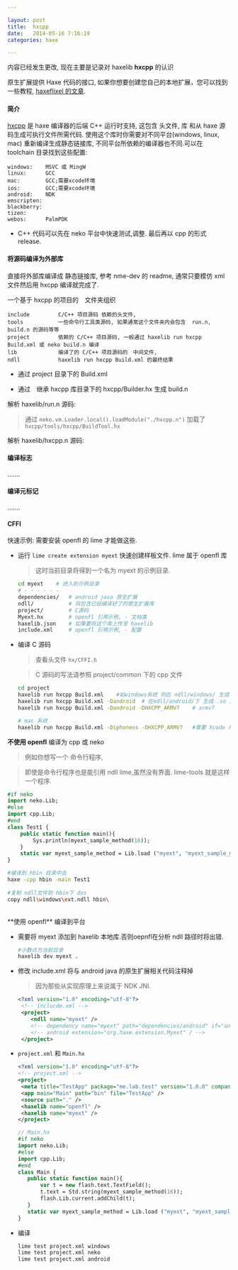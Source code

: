 ```yaml
---

layout: post
title:  hxcpp
date:   2014-05-16 7:16:19
categories: haxe

---
```


内容已经发生更改, 现在主要是记录对 haxelib **hxcpp** 的认识

原生扩展提供 Haxe 代码的接口, 如果你想要创建您自己的本地扩展，您可以找到一些教程, [haxeflixel 的文章](http://haxeflixel.com/documentation/native-extensions/).

<!-- more -->


#### 简介

[hxcpp](https://github.com/HaxeFoundation/hxcpp) 是 haxe 编译器的后端 C++ 运行时支持, 这包含 头文件, 库 和从 haxe 源码生成可执行文件所需代码. 使用这个库时你需要对不同平台(windows, linux, mac) 重新编译生成静态链接库, 不同平台所依赖的编译器也不同.可以在 toolchain 目录找到这些配置:

```
windows:	MSVC 或 MingW
linux:		GCC
mac:		GCC;需要xcode环境
ios:		GCC;需要xcode环境
android:	NDK
emscripten:		
blackberry:
tizen:
webos:		PalmPDK
```

 * C++ 代码可以先在 neko 平台中快速测试,调整. 最后再以 cpp 的形式 release.



#### 将源码编译为外部库

直接将外部库编译成 静态链接库, 参考 nme-dev 的 readme, 通常只要模仿 xml 文件然后用 hxcpp 编译就完成了.


一个基于 hxcpp 的项目的　文件夹组织

```
include			C/C++ 项目源码 依赖的头文件,
tools			一些命令行工具类源码, 如果通常这个文件夹内会包含  run.n, build.n 的源码等等
project			依赖的 C/C++ 项目源码, 一般通过 haxelib run hxcpp Build.xml 或 neko build.n 编译
lib				编译了的 C/C++ 项目源码的　中间文件,
ndll 			haxelib run hxcpp Build.xml 的最终结果
```

 * 通过 project 目录下的 Build.xml

 * 通过　继承 hxcpp 库目录下的 hxcpp/Builder.hx 生成 build.n

解析 haxelib/run.n 源码:

 > 通过 `neko.vm.Loader.local().loadModule("./hxcpp.n")` 加载了 `hxcpp/tools/hxcpp/BuildTool.hx`

解析 haxelib/hxcpp.n 源码:


#### 编译标志

.......

#### 编译元标记

.......

#### CFFI

快速示例: 需要安装 openfl 的 lime 才能做这些.

 * 运行 `lime create extension myext` 快速创建样板文件. lime 属于 openfl 库

	> 这时当前目录将得到一个名为 myext 的示例目录.

	```bash
	cd myext	# 进入到示例目录
	# - - - - - -
	dependencies/	# android java 原生扩展
	ndll/			# 将包含已经编译好了的原生扩展库 
	project/		# C源码
	Myext.hx		# openfl 引用示例, - 文档类
	haxelib.json	# 如果要将这个库上传至 haxelib 
	include.xml		# openfl 引用示例, - 配置
	```

 * 编译 C 源码

	> 查看头文件 `hx/CFFI.h`

	> C 源码的写法请参照 project/common 下的 cpp 文件

	 ```bash
	 cd project
	 haxelib run hxcpp Build.xml	#如windows系统 则在 ndll/windows/ 生成 .ndll 文件	
	 haxelib run hxcpp Build.xml -Dandroid	# 在ndll/android/下 生成 .so 文件
	 haxelib run hxcpp Build.xml -Dandroid -DHXCPP_ARMV7	# armv7 
	
	 # mac 系统
	 haxelib run hxcpp Build.xml -Diphoneos -DHXCPP_ARMV7	#需要 Xcode 环境
	 ```
 
**不使用 openfl** 编译为 cpp 或 neko

 > 例如你想写一个 命令行程序, 

 > 即使是命令行程序也是能引用 ndll lime,虽然没有界面. lime-tools 就是这样一个程序.
 
```haxe
#if neko
import neko.Lib;
#else
import cpp.Lib;
#end
class Test1 {
	public static function main(){
		Sys.println(myext_sample_method(16));
	}
	static var myext_sample_method = Lib.load ("myext", "myext_sample_method", 1);
}
```

```bash
#编译到 hbin 目录中去
haxe -cpp hbin -main Test1
	
#复制 ndll文件到 hbin下 dos
copy ndll\windows\ext.ndll hbin\
```
 
<br />
**使用 openfl** 编译到平台 

 * 需要将 myext 添加到 haxelib 本地库.否则oepnfl在分析 ndll 路径时将出错.
 
	 ```bash
	 #小数点为当前目录
	 haxelib dev myext .
	 ``` 
 
 * 修改 include.xml 将与 android java 的原生扩展相关代码注释掉

	> 因为那些从实现原理上来说属于 NDK JNI.

	```xml
	<?xml version="1.0" encoding="utf-8"?>
	 <!-- inclucde.xml -->
	 <project>
		<ndll name="myext" />
		<!-- dependency name="myext" path="dependencies/android" if="android" / -->
		<!-- android extension="org.haxe.extension.Myext" / -->
	 </project>
	```

 * `project.xml` 和 `Main.hx`
 
	 ```xml
	 <?xml version="1.0" encoding="utf-8"?>
	 <!-- project.xml -->
	 <project>
	  <meta title="TestApp" package="me.lab.test" version="1.0.0" company="R.U.N" />
	  <app main="Main" path="bin" file="TestApp" />
	  <source path="." />
	  <haxelib name="openfl" />
	  <haxelib name="myext" />
	 </project>
	 ```
 
	 ```haxe
	 // Main.hx
	 #if neko
	 import neko.Lib;
	 #else
	 import cpp.Lib;
	 #end
	 class Main {	
		public static function main(){	
			var t = new flash.text.TextField();
			t.text = Std.string(myext_sample_method(16));
			flash.Lib.current.addChild(t);
		}
		static var myext_sample_method = Lib.load ("myext", "myext_sample_method", 1);
	 }
	 ```

 * 编译

	 ```bash
	 lime test project.xml windows
	 lime test project.xml neko
	 lime test project.xml android
	 ```
	
<br />

